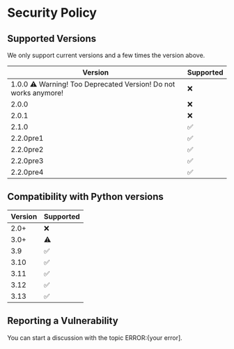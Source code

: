 # Security Policy

## Supported Versions

We only support current versions and a few times the version above.

| Version | Supported          |
| ------- | ------------------ |
| 1.0.0 ⚠️ Warning! Too Deprecated Version! Do not works anymore!   | :x:                |
| 2.0.0   | :x:                |
| 2.0.1   | :x: |
| 2.1.0   | :white_check_mark: |
| 2.2.0pre1   | :white_check_mark: |
| 2.2.0pre2   | :white_check_mark: |
| 2.2.0pre3   | :white_check_mark: |
| 2.2.0pre4   | :white_check_mark: |

## Compatibility with Python versions

| Version | Supported          |
| ------- | ------------------ |
|  2.0+ | :x:                |
|  3.0+  | ⚠️            |
|  3.9  | :white_check_mark: |
| 3.10   | :white_check_mark: |
|  3.11  | :white_check_mark: |
| 3.12   | :white_check_mark: |+
| 3.13   | :white_check_mark: |

## Reporting a Vulnerability

You can start a discussion with the topic ERROR:{your error].
